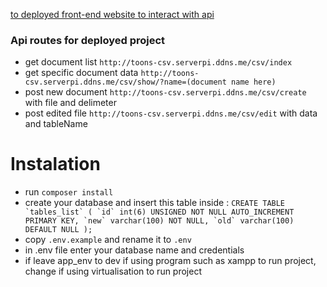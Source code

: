 [to deployed front-end website to interact with api](https://www.google.com)
### Api routes for deployed project
- get document list `http://toons-csv.serverpi.ddns.me/csv/index`
- get specific document data `http://toons-csv.serverpi.ddns.me/csv/show/?name=(document name here)`
- post new document `http://toons-csv.serverpi.ddns.me/csv/create` with file and delimeter
- post edited file `http://toons-csv.serverpi.ddns.me/csv/edit` with data and tableName


# Instalation

- run `composer install`
- create your database and insert this table inside : 
```CREATE TABLE `tables_list` (
  `id` int(6) UNSIGNED NOT NULL AUTO_INCREMENT PRIMARY KEY,
  `new` varchar(100) NOT NULL,
  `old` varchar(100) DEFAULT NULL );```
- copy `.env.example` and rename it to `.env`
- in .env file enter your database name and credentials
- if leave app_env to dev if using program such as xampp to run project, change if using virtualisation to run project